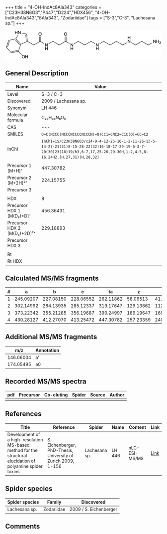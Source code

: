 +++
title = "4-OH-IndAcßAla343"
categories = ["C23H38N6O3","P447","D224","HDX456",
"4-OH-IndAcßAla343","ßAla343",
"Zodariidae"]
tags = ["S-3","C-3",
"Lachesana sp."]
+++

![](/img/4-OH-IndAcbAla343.png)

## General Description

| Name                        | Value                |
|-----------------------------|----------------------|
| Level                       | S-3 / C-3                   |
| Discovered                  | 2009 / Lachesana sp. |
| Synonym                     | LH 446               |
| Molecular formula           | C₂₃H₃₈N₆O₃           |
| CAS                         | ---                  |
| SMILES | `O=C(NCCC(NCCCNCCCCNCCCN)=O)CC1=CNC2=C1C(O)=CC=C2`  |
| InChI  | `InChI=1S/C23H38N6O3/c24-9-4-12-25-10-1-2-11-26-13-5-14-27-21(31)8-15-28-22(32)16-18-17-29-19-6-3-7-20(30)23(18)19/h3,6-7,17,25-26,29-30H,1-2,4-5,8-16,24H2,(H,27,31)(H,28,32)`  |
|                             |                      |
| Precursor 1 [M+H]⁺          | 447.30782            |
| Precursor 2 [M+2H]²⁺        | 224.15755            |
| Precursor 3                 |                      |
|                             |                      |
| HDX                         | 8                    |
| Precursor HDX 1 [M(D₈)+D]⁺   | 456.36431            |
| Precursor HDX 2 [M(D₈)+2D]²⁺ | 229.18893            |
| Precursor HDX 3             |                      |
|                             |                      |
| Rt                          |                      |
| Rt HDX                      |                      |

## Calculated MS/MS fragments

| # | a         | b         | c         | ta        | z         | y         | tz        |
|---|-----------|-----------|-----------|-----------|-----------|-----------|-----------|
| 1 | 245.09207 | 227.08150 | 228.06552 | 262.11862 | 58.06513 | 41.03858 | 75.09167 |
| 2 | 302.14992 | 284.13935 | 285.12337 | 319.17647 | 129.13862 | 112.11208 | 146.16517 |
| 3 | 373.22342 | 355.21285 | 356.19687 | 390.24997 | 186.19647 | 169.16993 | 203.22302 |
| 4 | 430.28127 | 412.27070 | 413.25472 | 447.30782 | 257.23359 | 240.20704 | 274.26014 |

## Additional MS/MS fragments

| m/z       | Annotation |
|-----------|------------|
| 146.06004    | a'   |
| 174.05495    | a0   |

## Recorded MS/MS spectra

| pdf | Precursor | Co-eluting | Spider | Source | Author |
|-----|-----------|------------|--------|--------|--------|
|     |           |            |        |        |        |

## References

| Title     | Reference   | Spider    | Name   | Content  | Link |
|-----------|-------------|-----------|--------|----------|-----|
| Development of a high-resolution MS-based method for the structural elucidation of polyamine spider toxins| S. Eichenberger, PhD-Thesis, University of Zurich 2009, 1-156 | Lachesana sp. | LH 446 | nLC-ESI-MS/MS | [Link](https://www.zora.uzh.ch/id/eprint/12787/1/Eichenberger.pdf) |

## Spider species

| Spider species | Family     | Discovered             |
|----------------|------------|------------------------|
| Lachesana sp. | Zodariidae | 2009 / S. Eichenberger |

## Comments